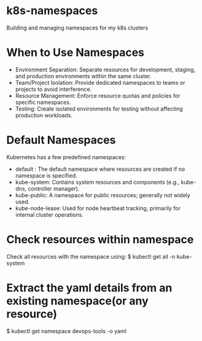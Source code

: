 # k8s-namespaces
Building and managing namespaces for my k8s clusters

# When to Use Namespaces
 - Environment Separation: Separate resources for development, staging, and production environments within the same cluster.
 - Team/Project Isolation: Provide dedicated namespaces to teams or projects to avoid interference.
 - Resource Management: Enforce resource quotas and policies for specific namespaces.
 - Testing: Create isolated environments for testing without affecting production workloads.

# Default Namespaces
Kubernetes has a few predefined namespaces:
- default :     The default namespace where resources are created if no namespace is specified.
- kube-system: 	Contains system resources and components (e.g., kube-dns, controller manager).
- kube-public:  A namespace for public resources; generally not widely used.
- kube-node-lease:	Used for node heartbeat tracking, primarily for internal cluster operations.

# Check resources within namespace
Check all resources with the namespace using:
 $ kubectl get all -n kube-system

# Extract the yaml details from an existing namespace(or any resource)
 $ kubectl get namespace devops-tools -o yaml

 